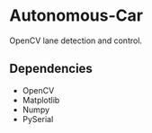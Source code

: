 # Autonomous-Car

OpenCV lane detection and control.

## Dependencies
- OpenCV
- Matplotlib
- Numpy
- PySerial
